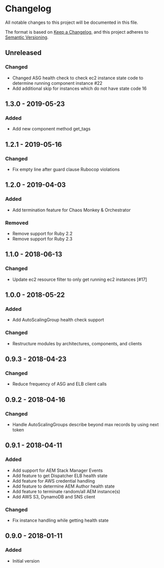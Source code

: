 # Changelog

All notable changes to this project will be documented in this file.

The format is based on [Keep a Changelog](https://keepachangelog.com/en/1.0.0/),
and this project adheres to [Semantic Versioning](https://semver.org/spec/v2.0.0.html).

## Unreleased

### Changed
- Changed ASG health check to check ec2 instance state code to determine running component instance #22
- Add additional skip for instances which do not have state code 16

## 1.3.0 - 2019-05-23
### Added
- Add new component method get_tags

## 1.2.1 - 2019-05-16
### Changed
- Fix empty line after guard clause Rubocop violations

## 1.2.0 - 2019-04-03
### Added
- Add termination feature for Chaos Monkey & Orchestrator

### Removed
- Remove support for Ruby 2.2
- Remove support for Ruby 2.3

## 1.1.0 - 2018-06-13
### Changed
- Update ec2 resource filter to only get running ec2 instances [#17]

## 1.0.0 - 2018-05-22
### Added
- Add AutoScalingGroup health check support

### Changed
- Restructure modules by architectures, components, and clients

## 0.9.3 - 2018-04-23
### Changed
- Reduce frequency of ASG and ELB client calls

## 0.9.2 - 2018-04-16
### Changed
- Handle AutoScalingGroups describe beyond max records by using next token

## 0.9.1 - 2018-04-11
### Added
- Add support for AEM Stack Manager Events
- Add feature to get Dispatcher ELB health state
- Add feature for AWS credential handling
- Add feature to determine AEM Author health state
- Add feature to terminate random/all AEM instance(s)
- Add AWS S3, DynamoDB and SNS client

### Changed
- Fix instance handling while getting health state

## 0.9.0 - 2018-01-11
### Added
- Initial version
